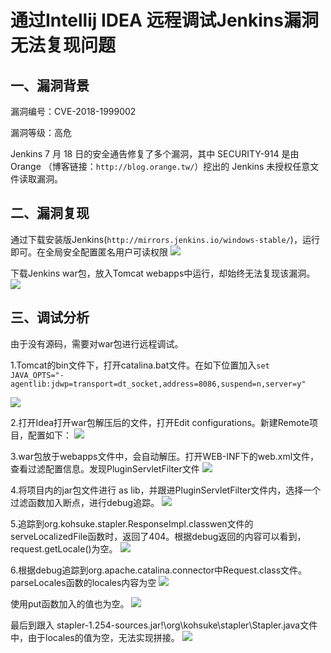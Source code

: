 # 通过Intellij IDEA 远程调试Jenkins漏洞无法复现问题

## 一、漏洞背景

漏洞编号：CVE-2018-1999002

漏洞等级：高危

Jenkins 7 月 18 日的安全通告修复了多个漏洞，其中 SECURITY-914 是由 Orange （博客链接：`http://blog.orange.tw/`）挖出的 Jenkins 未授权任意文件读取漏洞。

## 二、漏洞复现

通过下载安装版Jenkins(`http://mirrors.jenkins.io/windows-stable/`)，运行即可。在全局安全配置匿名用户可读权限
![](https://i.imgur.com/3GQVHxz.png)

下载Jenkins war包，放入Tomcat webapps中运行，却始终无法复现该漏洞。
![](https://i.imgur.com/4aitfB5.png)

## 三、调试分析
由于没有源码，需要对war包进行远程调试。

1.Tomcat的bin文件下，打开catalina.bat文件。在如下位置加入`set JAVA_OPTS="-agentlib:jdwp=transport=dt_socket,address=8086,suspend=n,server=y"`

![](https://i.imgur.com/TV1kJjI.png)

2.打开Idea打开war包解压后的文件，打开Edit configurations。新建Remote项目，配置如下：
![](https://i.imgur.com/r4UHKDq.png)

3.war包放于webapps文件中，会自动解压。打开WEB-INF下的web.xml文件，查看过滤配置信息。发现PluginServletFilter文件
![](https://i.imgur.com/5nbFAGp.png)

4.将项目内的jar包文件进行 as lib，并跟进PluginServletFilter文件内，选择一个过滤函数加入断点，进行debug追踪。
![](https://i.imgur.com/XVzfK5G.png)

5.追踪到org.kohsuke.stapler.ResponseImpl.classwen文件的serveLocalizedFile函数时，返回了404。根据debug返回的内容可以看到，request.getLocale()为空。
![](https://i.imgur.com/8RI0bi5.png)

6.根据debug追踪到org.apache.catalina.connector中Request.class文件。parseLocales函数的locales内容为空
![](https://i.imgur.com/zAYjgNb.png)

使用put函数加入的值也为空。
![](https://i.imgur.com/Pu0eE3t.png)

最后到跟入 stapler-1.254-sources.jar!\org\kohsuke\stapler\Stapler.java文件中，由于locales的值为空，无法实现拼接。
![](https://i.imgur.com/B5WIe6I.png)



